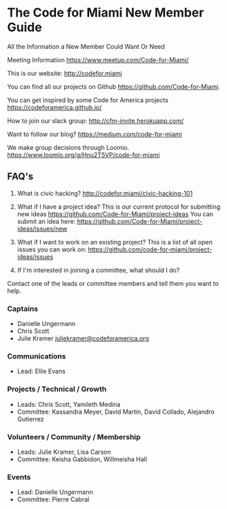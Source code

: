 # The Code for Miami New Member Guide
All the Information a New Member Could Want Or Need

Meeting Information https://www.meetup.com/Code-for-Miami/

This is our website: http://codefor.miami

You can find all our projects on Github https://github.com/Code-for-Miami.

You can get inspired by some Code for America projects https://codeforamerica.github.io/

How to join our slack group: http://cfm-invite.herokuapp.com/

Want to follow our blog? https://medium.com/code-for-miami

We make group decisions through Loomio. https://www.loomio.org/g/Hnu2T5VP/code-for-miami

## FAQ's

1. What is civic hacking? http://codefor.miami/civic-hacking-101

2. What if I have a project idea?
  This is our current protocol for submitting new ideas https://github.com/Code-for-Miami/project-ideas
  You can submit an idea here: https://github.com/Code-for-Miami/project-ideas/issues/new

3. What if I want to work on an existing project? 
  This is a list of all open issues you can work on: https://github.com/code-for-miami/project-ideas/issues

4. If I'm interested in joining a committee, what should I do?

Contact one of the leads or committee members and tell them you want to help.

### Captains
* Danielle Ungermann
* Chris Scott
* Julie Kramer juliekramer@codeforamerica.org

### Communications
* Lead: Ellie Evans

### Projects / Technical / Growth
* Leads: Chris Scott, Yamileth Medina
* Committee: Kassandra Meyer, David Martin, David Collado, Alejandro Gutierrez

### Volunteers / Community / Membership
* Leads: Julie Kramer, Lisa Carson
* Committee: Keisha Gabbidon, Willmeisha Hall

### Events
* Lead: Danielle Ungermann
* Committee: Pierre Cabral

